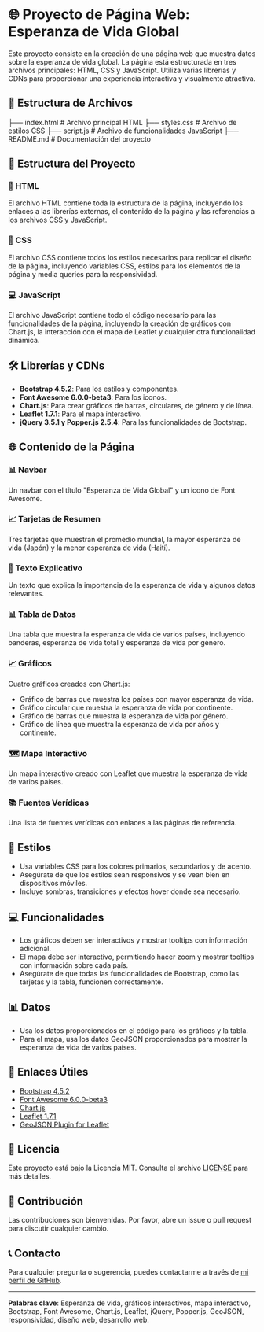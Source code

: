 # 🌐 Proyecto de Página Web: Esperanza de Vida Global

Este proyecto consiste en la creación de una página web que muestra datos sobre la esperanza de vida global. La página está estructurada en tres archivos principales: HTML, CSS y JavaScript. Utiliza varias librerías y CDNs para proporcionar una experiencia interactiva y visualmente atractiva.

## 📁 Estructura de Archivos

├── index.html # Archivo principal HTML
├── styles.css # Archivo de estilos CSS
├── script.js # Archivo de funcionalidades JavaScript
├── README.md # Documentación del proyecto

## 📂 Estructura del Proyecto

### 📄 HTML
El archivo HTML contiene toda la estructura de la página, incluyendo los enlaces a las librerías externas, el contenido de la página y las referencias a los archivos CSS y JavaScript.

### 🎨 CSS
El archivo CSS contiene todos los estilos necesarios para replicar el diseño de la página, incluyendo variables CSS, estilos para los elementos de la página y media queries para la responsividad.

### 💻 JavaScript
El archivo JavaScript contiene todo el código necesario para las funcionalidades de la página, incluyendo la creación de gráficos con Chart.js, la interacción con el mapa de Leaflet y cualquier otra funcionalidad dinámica.

## 🛠️ Librerías y CDNs

- **Bootstrap 4.5.2**: Para los estilos y componentes.
- **Font Awesome 6.0.0-beta3**: Para los iconos.
- **Chart.js**: Para crear gráficos de barras, circulares, de género y de línea.
- **Leaflet 1.7.1**: Para el mapa interactivo.
- **jQuery 3.5.1 y Popper.js 2.5.4**: Para las funcionalidades de Bootstrap.

## 🌐 Contenido de la Página

### 📊 Navbar
Un navbar con el título "Esperanza de Vida Global" y un icono de Font Awesome.

### 📈 Tarjetas de Resumen
Tres tarjetas que muestran el promedio mundial, la mayor esperanza de vida (Japón) y la menor esperanza de vida (Haití).

### 📝 Texto Explicativo
Un texto que explica la importancia de la esperanza de vida y algunos datos relevantes.

### 📊 Tabla de Datos
Una tabla que muestra la esperanza de vida de varios países, incluyendo banderas, esperanza de vida total y esperanza de vida por género.

### 📈 Gráficos
Cuatro gráficos creados con Chart.js:
- Gráfico de barras que muestra los países con mayor esperanza de vida.
- Gráfico circular que muestra la esperanza de vida por continente.
- Gráfico de barras que muestra la esperanza de vida por género.
- Gráfico de línea que muestra la esperanza de vida por años y continente.

### 🗺️ Mapa Interactivo
Un mapa interactivo creado con Leaflet que muestra la esperanza de vida de varios países.

### 📚 Fuentes Verídicas
Una lista de fuentes verídicas con enlaces a las páginas de referencia.

## 🎨 Estilos

- Usa variables CSS para los colores primarios, secundarios y de acento.
- Asegúrate de que los estilos sean responsivos y se vean bien en dispositivos móviles.
- Incluye sombras, transiciones y efectos hover donde sea necesario.

## 💻 Funcionalidades

- Los gráficos deben ser interactivos y mostrar tooltips con información adicional.
- El mapa debe ser interactivo, permitiendo hacer zoom y mostrar tooltips con información sobre cada país.
- Asegúrate de que todas las funcionalidades de Bootstrap, como las tarjetas y la tabla, funcionen correctamente.

## 📊 Datos

- Usa los datos proporcionados en el código para los gráficos y la tabla.
- Para el mapa, usa los datos GeoJSON proporcionados para mostrar la esperanza de vida de varios países.

## 🔗 Enlaces Útiles

- [Bootstrap 4.5.2](https://stackpath.bootstrapcdn.com/bootstrap/4.5.2/css/bootstrap.min.css)
- [Font Awesome 6.0.0-beta3](https://cdnjs.cloudflare.com/ajax/libs/font-awesome/6.0.0-beta3/css/all.min.css)
- [Chart.js](https://cdn.jsdelivr.net/npm/chart.js)
- [Leaflet 1.7.1](https://unpkg.com/leaflet@1.7.1/dist/leaflet.css)
- [GeoJSON Plugin for Leaflet](https://cdnjs.cloudflare.com/ajax/libs/leaflet-ajax/1.0.0/leaflet.ajax.min.js)

## 📜 Licencia

Este proyecto está bajo la Licencia MIT. Consulta el archivo [LICENSE](LICENSE) para más detalles.

## 🤝 Contribución

Las contribuciones son bienvenidas. Por favor, abre un issue o pull request para discutir cualquier cambio.

## 📞 Contacto

Para cualquier pregunta o sugerencia, puedes contactarme a través de [mi perfil de GitHub](https://github.com/tu-usuario).

---

**Palabras clave**: Esperanza de vida, gráficos interactivos, mapa interactivo, Bootstrap, Font Awesome, Chart.js, Leaflet, jQuery, Popper.js, GeoJSON, responsividad, diseño web, desarrollo web.
